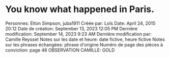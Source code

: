# You know what happened in Paris.

Personnes: Elton Simpson, juba1911
Créée par: Loïs
Date: April 24, 2015 20:12
Date de création: September 13, 2023 12:05 PM
Dernière modification: September 14, 2023 9:23 AM
Dernière modification par: Camille Reysset
Notes sur les date et heure: date fictive, heure fictive
Notes sur les phrases échangées: phrase d'origine
Numéro de page des pièces à conviction: page 48
OBSERVATION CAMILLE: GOLD